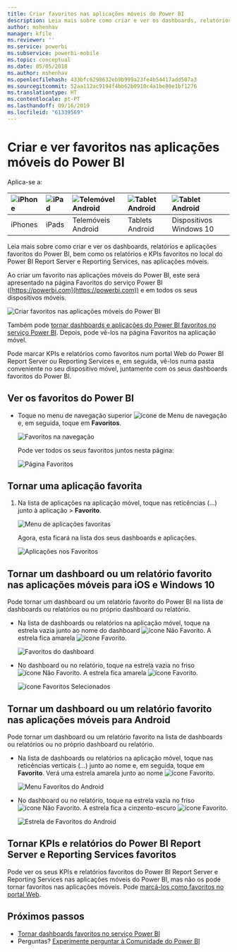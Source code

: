 ```yaml
---
title: Criar favoritos nas aplicações móveis do Power BI
description: Leia mais sobre como criar e ver os dashboards, relatórios e aplicações favoritos do Power BI, bem como relatórios e KPIs do Power BI Report Server e Reporting Services, nas aplicações móveis.
author: mshenhav
manager: kfile
ms.reviewer: ''
ms.service: powerbi
ms.subservice: powerbi-mobile
ms.topic: conceptual
ms.date: 05/05/2018
ms.author: mshenhav
ms.openlocfilehash: 433bfc6298632eb9b999a23fe4b54417add507a3
ms.sourcegitcommit: 52aa112ac9194f4bb62b0910c4a1be80e1bf1276
ms.translationtype: HT
ms.contentlocale: pt-PT
ms.lasthandoff: 09/16/2019
ms.locfileid: "61339569"
---
```

# <a name="make-and-view-favorites-in-the-power-bi-mobile-apps"></a>Criar e ver favoritos nas aplicações móveis do Power BI
Aplica-se a:

| ![iPhone](./media/mobile-apps-favorites/iphone-logo-50-px.png) | ![iPad](./media/mobile-apps-favorites/ipad-logo-50-px.png) | ![Telemóvel Android](./media/mobile-apps-favorites/android-phone-logo-50-px.png) | ![Tablet Android](./media/mobile-apps-favorites/android-tablet-logo-50-px.png) | ![Tablet Android](./media/mobile-apps-favorites/win-10-logo-50-px.png) |
|:--- |:--- |:--- |:--- |:--- |
| iPhones |iPads |Telemóveis Android |Tablets Android |Dispositivos Windows 10 |

Leia mais sobre como criar e ver os dashboards, relatórios e aplicações favoritos do Power BI, bem como os relatórios e KPIs favoritos no local do Power BI Report Server e Reporting Services, nas aplicações móveis.

Ao criar um favorito nas aplicações móveis do Power BI, este será apresentado na página Favoritos do serviço Power BI ([https://powerbi.com](https://powerbi.com)) e em todos os seus dispositivos móveis. 

![Criar favoritos nas aplicações móveis do Power BI](./media/mobile-apps-favorites/power-bi-android-favorites-reports.png)


Também pode [tornar dashboards e aplicações do Power BI favoritos no serviço Power BI](../end-user-favorite.md). Depois, pode vê-los na página Favoritos na aplicação móvel.

Pode marcar KPIs e relatórios como favoritos num portal Web do Power BI Report Server ou Reporting Services e, em seguida, vê-los numa pasta conveniente no seu dispositivo móvel, juntamente com os seus dashboards favoritos do Power BI.

## <a name="view-your-power-bi-favorites"></a>Ver os favoritos do Power BI
* Toque no menu de navegação superior ![ícone de Menu de navegação](./media/mobile-apps-favorites/power-bi-iphone-global-nav-button.png) e, em seguida, toque em **Favoritos**.
  
  ![Favoritos na navegação](./media/mobile-apps-favorites/power-bi-ipad-faves-pbi-report-server.png)
  
  Pode ver todos os seus favoritos juntos nesta página:
  
  ![Página Favoritos](./media/mobile-apps-favorites/power-bi-ipad-favorites.png)

## <a name="make-an-app-a-favorite"></a>Tornar uma aplicação favorita
1. Na lista de aplicações na aplicação móvel, toque nas reticências (...) junto à aplicação > **Favorito**.
   
    ![Menu de aplicações favoritas](./media/mobile-apps-favorites/power-bi-android-favorite-app-ellipsis.png)
   
    Agora, esta ficará na lista dos seus dashboards e aplicações.
   
    ![Aplicações nos Favoritos](./media/mobile-apps-favorites/power-bi-android-favorite-apps.png)

## <a name="make-a-dashboard-or-report-a-favorite-in-the-ios-and-windows-10-mobile-apps"></a>Tornar um dashboard ou um relatório favorito nas aplicações móveis para iOS e Windows 10
Pode tornar um dashboard ou um relatório favorito do Power BI na lista de dashboards ou relatórios ou no próprio dashboard ou relatório.

* Na lista de dashboards ou relatórios na aplicação móvel, toque na estrela vazia junto ao nome do dashboard ![ícone Não Favorito](./././media/mobile-apps-favorites/power-bi-mobile-not-favorite-icon.png). A estrela fica amarela ![ícone Favorito](./././media/mobile-apps-favorites/power-bi-mobile-yes-favorite-icon.png).
  
    ![Favoritos do dashboard](./media/mobile-apps-favorites/power-bi-mobile-make-dashboard-favorite.png)
* No dashboard ou no relatório, toque na estrela vazia no friso ![ícone Não Favorito](./././media/mobile-apps-favorites/power-bi-mobile-not-favorite-icon.png). A estrela fica amarela ![ícone Favorito](./././media/mobile-apps-favorites/power-bi-mobile-yes-favorite-icon.png).
  
    ![ícone Favoritos Selecionados](./media/mobile-apps-favorites/power-bi-mobile-favorite-selected.png)

## <a name="make-a-dashboard-or-report-a-favorite-in-the-android-mobile-apps"></a>Tornar um dashboard ou um relatório favorito nas aplicações móveis para Android
Pode tornar um dashboard ou um relatório favorito na lista de dashboards ou relatórios ou no próprio dashboard ou relatório.

* Na lista de dashboards ou relatórios na aplicação móvel, toque nas reticências verticais (...) junto ao nome e, em seguida, toque em **Favorito**. Verá uma estrela amarela junto ao nome ![ícone Favorito](./././media/mobile-apps-favorites/power-bi-mobile-yes-favorite-icon.png).
  
    ![Menu Favoritos do Android](./media/mobile-apps-favorites/power-bi-android-make-favorite.png)
* No dashboard ou no relatório, toque na estrela vazia no friso ![ícone Não Favorito](./././media/mobile-apps-favorites/power-bi-mobile-not-favorite-icon.png). A estrela fica a cinzento-escuro ![ícone Favorito](./media/mobile-apps-favorites/power-bi-android-favorite-icon.png).
  
    ![Estrela de Favoritos do Android](./media/mobile-apps-favorites/power-bi-android-favorite-in-dashboard.png)

## <a name="make-favorite-power-bi-report-server-and-reporting-services-reports-and-kpis"></a>Tornar KPIs e relatórios do Power BI Report Server e Reporting Services favoritos
Pode ver os seus KPIs e relatórios favoritos do Power BI Report Server e Reporting Services nas aplicações móveis do Power BI, mas não os pode tornar favoritos nas aplicações móveis. Pode [marcá-los como favoritos no portal Web](../../report-server/tutorial-explore-report-server-web-portal.md#tag-your-favorites). 

## <a name="next-steps"></a>Próximos passos
* [Tornar dashboards favoritos no serviço Power BI](../end-user-favorite.md) 
* Perguntas? [Experimente perguntar à Comunidade do Power BI](http://community.powerbi.com/)

